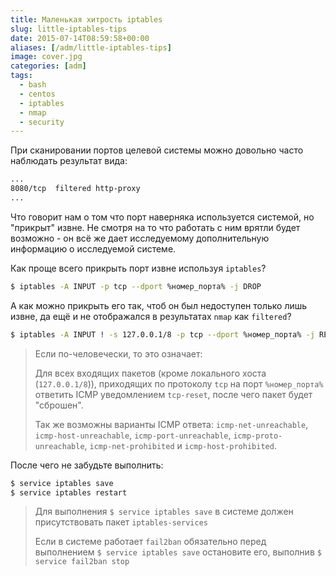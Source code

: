 ```yaml
---
title: Маленькая хитрость iptables
slug: little-iptables-tips
date: 2015-07-14T08:59:58+00:00
aliases: [/adm/little-iptables-tips]
image: cover.jpg
categories: [adm]
tags:
  - bash
  - centos
  - iptables
  - nmap
  - security
---
```


При сканировании портов целевой системы можно довольно часто наблюдать результат вида:

```bash
...
8080/tcp  filtered http-proxy
...
```

Что говорит нам о том что порт наверняка используется системой, но "прикрыт" извне. Не смотря на то что работать с ним врятли будет возможно - он всё же дает исследуемому дополнительную информацию о исследуемой системе.

Как проще всего прикрыть порт извне используя `iptables`?

```bash
$ iptables -A INPUT -p tcp --dport %номер_порта% -j DROP
```

А как можно прикрыть его так, чтоб он был недоступен только лишь извне, да ещё и не отображался в результатах `nmap` как `filtered`?

```bash
$ iptables -A INPUT ! -s 127.0.0.1/8 -p tcp --dport %номер_порта% -j REJECT --reject-with tcp-reset
```

> Если по-человечески, то это означает:
>
> Для всех входящих пакетов (кроме локального хоста (`127.0.0.1/8`)), приходящих по протоколу `tcp` на порт `%номер_порта%` ответить ICMP уведомлением `tcp-reset`, после чего пакет будет "сброшен".
>
> Так же возможны варианты ICMP ответа: `icmp-net-unreachable`, `icmp-host-unreachable`, `icmp-port-unreachable`, `icmp-proto-unreachable`, `icmp-net-prohibited` и `icmp-host-prohibited`.

После чего не забудьте выполнить:

```bash
$ service iptables save
$ service iptables restart
```

> Для выполнения `$ service iptables save` в системе должен присутствовать пакет `iptables-services`
>
> Если в системе работает `fail2ban` обязательно перед выполнением `$ service iptables save` остановите его, выполнив `$ service fail2ban stop`
